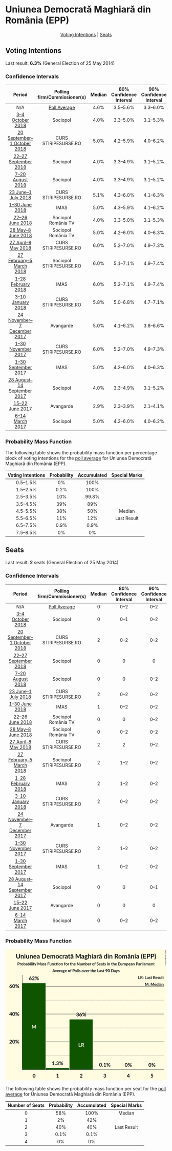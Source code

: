 # Uniunea Democrată Maghiară din România (EPP)

<p align="center"><a href="#voting-intentions">Voting Intentions</a> | <a href="#seats">Seats</a></p>

## Voting Intentions

Last result: **6.3%** (General Election of 25 May 2014)

### Confidence Intervals

| Period     | Polling firm/Commissioner(s) | Median | 80% Confidence Interval | 90% Confidence Interval | 95% Confidence Interval | 99% Confidence Interval |
|:----------:|:----------------:|:-----------:|:-----------------------:|:-----------------------:|:-----------------------:|:-----------------------:|
| N/A | [Poll Average](average.html) | 4.6% | 3.5–5.6% | 3.3–6.0% | 3.1–6.2% | 2.7–6.7% |
| [3–4 October 2018](2018-10-04-Sociopol.html) | Sociopol | 4.0% | 3.3–5.0% | 3.1–5.3% | 2.9–5.5% | 2.6–6.1% |
| [20 September–1 October 2018](2018-10-01-CURS.html) | CURS <br> STIRIPESURSE.RO | 5.0% | 4.2–5.9% | 4.0–6.2% | 3.8–6.4% | 3.5–6.9% |
| [22–27 September 2018](2018-09-27-Sociopol.html) | Sociopol | 4.0% | 3.3–4.9% | 3.1–5.2% | 2.9–5.4% | 2.6–5.9% |
| [7–20 August 2018](2018-08-20-Sociopol.html) | Sociopol | 4.0% | 3.3–4.9% | 3.1–5.2% | 2.9–5.4% | 2.6–5.9% |
| [23 June–1 July 2018](2018-07-01-CURS.html) | CURS <br> STIRIPESURSE.RO | 5.1% | 4.3–6.0% | 4.1–6.3% | 3.9–6.6% | 3.6–7.0% |
| [1–30 June 2018](2018-06-30-IMAS.html) | IMAS | 5.0% | 4.3–5.9% | 4.1–6.2% | 3.9–6.4% | 3.6–6.8% |
| [22–26 June 2018](2018-06-26-Sociopol.html) | Sociopol <br> România TV | 4.0% | 3.3–5.0% | 3.1–5.3% | 2.9–5.5% | 2.6–6.0% |
| [28 May–8 June 2018](2018-06-08-Sociopol.html) | Sociopol <br> România TV | 5.0% | 4.2–6.0% | 4.0–6.3% | 3.8–6.5% | 3.5–7.0% |
| [27 April–8 May 2018](2018-05-08-CURS.html) | CURS <br> STIRIPESURSE.RO | 6.0% | 5.2–7.0% | 4.9–7.3% | 4.7–7.6% | 4.3–8.1% |
| [27 February–5 March 2018](2018-03-05-Sociopol.html) | Sociopol <br> STIRIPESURSE.RO | 6.0% | 5.1–7.1% | 4.9–7.4% | 4.7–7.7% | 4.3–8.2% |
| [1–28 February 2018](2018-02-28-IMAS.html) | IMAS | 6.0% | 5.2–7.1% | 4.9–7.4% | 4.7–7.7% | 4.3–8.2% |
| [3–10 January 2018](2018-01-10-CURS.html) | CURS <br> STIRIPESURSE.RO | 5.8% | 5.0–6.8% | 4.7–7.1% | 4.6–7.4% | 4.2–7.9% |
| [24 November–7 December 2017](2017-12-07-Avangarde.html) | Avangarde | 5.0% | 4.1–6.2% | 3.8–6.6% | 3.6–6.9% | 3.2–7.5% |
| [1–30 November 2017](2017-11-30-CURS.html) | CURS <br> STIRIPESURSE.RO | 6.0% | 5.2–7.0% | 4.9–7.3% | 4.7–7.6% | 4.3–8.1% |
| [1–30 September 2017](2017-09-30-IMAS.html) | IMAS | 5.0% | 4.2–6.0% | 4.0–6.3% | 3.8–6.5% | 3.5–7.1% |
| [28 August–14 September 2017](2017-09-14-Sociopol.html) | Sociopol | 4.0% | 3.3–4.9% | 3.1–5.2% | 2.9–5.4% | 2.6–5.9% |
| [15–22 June 2017](2017-06-22-Avangarde.html) | Avangarde | 2.9% | 2.3–3.9% | 2.1–4.1% | 2.0–4.4% | 1.7–4.9% |
| [6–14 March 2017](2017-03-14-Sociopol.html) | Sociopol | 5.0% | 4.2–6.0% | 4.0–6.2% | 3.8–6.5% | 3.4–7.0% |

### Probability Mass Function

The following table shows the probability mass function per percentage block of voting intentions for the [poll average](average.html) for Uniunea Democrată Maghiară din România (EPP).

| Voting Intentions | Probability | Accumulated | Special Marks |
|:-----------------:|:-----------:|:-----------:|:-------------:|
| 0.5–1.5% | 0% | 100% |  |
| 1.5–2.5% | 0.2% | 100% |  |
| 2.5–3.5% | 10% | 99.8% |  |
| 3.5–4.5% | 39% | 89% |  |
| 4.5–5.5% | 38% | 50% | Median |
| 5.5–6.5% | 11% | 12% | Last Result |
| 6.5–7.5% | 0.9% | 0.9% |  |
| 7.5–8.5% | 0% | 0% |  |


## Seats

Last result: **2** seats (General Election of 25 May 2014)

### Confidence Intervals

| Period     | Polling firm/Commissioner(s) | Median | 80% Confidence Interval | 90% Confidence Interval | 95% Confidence Interval | 99% Confidence Interval |
|:----------:|:----------------:|:------:|:-----------------------:|:-----------------------:|:-----------------------:|:-----------------------:|
| N/A | [Poll Average](average.html) | 0 | 0–2 | 0–2 | 0–2 | 0–2 |
| [3–4 October 2018](2018-10-04-Sociopol.html) | Sociopol | 0 | 0–1 | 0–2 | 0–2 | 0–2 |
| [20 September–1 October 2018](2018-10-01-CURS.html) | CURS <br> STIRIPESURSE.RO | 2 | 0–2 | 0–2 | 0–2 | 0–2 |
| [22–27 September 2018](2018-09-27-Sociopol.html) | Sociopol | 0 | 0 | 0 | 0–2 | 0–2 |
| [7–20 August 2018](2018-08-20-Sociopol.html) | Sociopol | 0 | 0 | 0–2 | 0–2 | 0–2 |
| [23 June–1 July 2018](2018-07-01-CURS.html) | CURS <br> STIRIPESURSE.RO | 2 | 0–2 | 0–2 | 0–2 | 0–2 |
| [1–30 June 2018](2018-06-30-IMAS.html) | IMAS | 1 | 0–2 | 0–2 | 0–2 | 0–2 |
| [22–26 June 2018](2018-06-26-Sociopol.html) | Sociopol <br> România TV | 0 | 0 | 0–2 | 0–2 | 0–2 |
| [28 May–8 June 2018](2018-06-08-Sociopol.html) | Sociopol <br> România TV | 0 | 0–2 | 0–2 | 0–2 | 0–2 |
| [27 April–8 May 2018](2018-05-08-CURS.html) | CURS <br> STIRIPESURSE.RO | 2 | 2 | 0–2 | 0–3 | 0–3 |
| [27 February–5 March 2018](2018-03-05-Sociopol.html) | Sociopol <br> STIRIPESURSE.RO | 2 | 1–2 | 0–2 | 0–2 | 0–3 |
| [1–28 February 2018](2018-02-28-IMAS.html) | IMAS | 2 | 1–2 | 0–2 | 0–2 | 0–3 |
| [3–10 January 2018](2018-01-10-CURS.html) | CURS <br> STIRIPESURSE.RO | 2 | 0–2 | 0–2 | 0–2 | 0–3 |
| [24 November–7 December 2017](2017-12-07-Avangarde.html) | Avangarde | 1 | 0–2 | 0–2 | 0–2 | 0–2 |
| [1–30 November 2017](2017-11-30-CURS.html) | CURS <br> STIRIPESURSE.RO | 2 | 1–2 | 0–2 | 0–2 | 0–3 |
| [1–30 September 2017](2017-09-30-IMAS.html) | IMAS | 1 | 0–2 | 0–2 | 0–2 | 0–2 |
| [28 August–14 September 2017](2017-09-14-Sociopol.html) | Sociopol | 0 | 0 | 0–1 | 0–2 | 0–2 |
| [15–22 June 2017](2017-06-22-Avangarde.html) | Avangarde | 0 | 0 | 0 | 0 | 0 |
| [6–14 March 2017](2017-03-14-Sociopol.html) | Sociopol | 0 | 0–2 | 0–2 | 0–2 | 0–2 |

### Probability Mass Function

![Graph with seats probability mass function not yet produced](average-seats-pmf-uniuneademocratămaghiarădinromâniaepp.png "Seats Probability Mass Function")

The following table shows the probability mass function per seat for the [poll average](average.html) for Uniunea Democrată Maghiară din România (EPP).

| Number of Seats | Probability | Accumulated | Special Marks |
|:---------------:|:-----------:|:-----------:|:-------------:|
| 0 | 58% | 100% | Median |
| 1 | 2% | 42% |  |
| 2 | 40% | 40% | Last Result |
| 3 | 0.1% | 0.1% |  |
| 4 | 0% | 0% |  |


